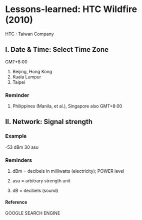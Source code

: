# Lessons-learned: HTC Wildfire (2010)

HTC : Taiwan Company

## I. Date & Time: Select Time Zone

GMT+8:00

1) Beijing, Hong Kong
2) Kuala Lumpur
3) Taipei

### Reminder

1) Philippines (Manila, et al.), Singapore also GMT+8:00

## II. Network: Signal strength

### Example

-53 dBm 30 asu

### Reminders

1) dBm = decibels in milliwatts (electricity); POWER level

2) asu = arbitrary strength unit

3) dB = decibels (sound)

#### Reference

GOOGLE SEARCH ENGINE

